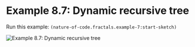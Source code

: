 # Example 8.7: Dynamic recursive tree

Run this example: `(nature-of-code.fractals.example-7:start-sketch)`

![Example 8.7: Dynamic recursive tree](https://raw.githubusercontent.com/mark-gerarts/nature-of-code/master/screenshots/Example%208.7%3A%20Dynamic%20recursive%20tree.gif)